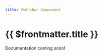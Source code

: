 ```yaml
---
title: VvAnchor Component
---
```


<script setup>
    // import { VvAnchor } from '../../../src/index'
    import { VvConfig } from '../../../src/index'
</script>



# {{ $frontmatter.title }}

Documentation coming soon!

<!-- #TODO write docs -->




